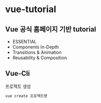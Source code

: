 # vue-tutorial

## Vue 공식 홈페이지 기반 tutorial 
* ESSENTIAL
* Components In-Depth
* Transitions & Animation
* Reusability & Composition


## Vue-Cli
프로젝트 생성 
```bash
vue create 프로젝트명
```
